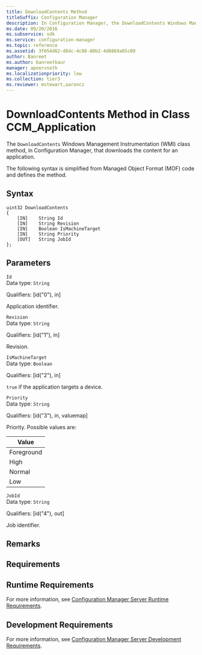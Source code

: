 ```yaml
---
title: DownloadContents Method
titleSuffix: Configuration Manager
description: In Configuration Manager, the DownloadContents Windows Management Instrumentation class method that downloads the content for an application.
ms.date: 09/20/2016
ms.subservice: sdk
ms.service: configuration-manager
ms.topic: reference
ms.assetid: 3f054d62-d84c-4c08-80b2-4d8869a05c09
author: Banreet
ms.author: banreetkaur
manager: apoorvseth
ms.localizationpriority: low
ms.collection: tier3
ms.reviewer: mstewart,aaroncz 
---
```

# DownloadContents Method in Class CCM_Application
The `DownloadContents` Windows Management Instrumentation (WMI) class method, in Configuration Manager, that downloads the content for an application.   

 The following syntax is simplified from Managed Object Format (MOF) code and defines the method.  

## Syntax  

```  
uint32 DownloadContents   
{  
    [IN]    String Id  
    [IN]    String Revision  
    [IN]    Boolean IsMachineTarget  
    [IN]    String Priority  
    [OUT]   String JobId  
};  
```  

## Parameters  
 `Id`  
 Data type: `String`  

 Qualifiers: [id("0"), in]  

 Application identifier.    

 `Revision`  
 Data type: `String`  

 Qualifiers: [id("1"), in]  

 Revision.    

 `IsMachineTarget`  
 Data type: `Boolean`  

 Qualifiers: [id("2"), in]  

 `true` if the application targets a device.    

 `Priority`  
 Data type: `String`  

 Qualifiers: [id("3"), in, valuemap]  

 Priority. Possible values are:   

|Value|
|-|  
|Foreground|  
|High|  
|Normal|  
|Low|  

 `JobId`  
 Data type: `String`  

 Qualifiers: [id("4"), out]  

 Job identifier.    

## Remarks  

## Requirements  

## Runtime Requirements  
 For more information, see [Configuration Manager Server Runtime Requirements](../../../../../develop/core/reqs/server-runtime-requirements.md).  

## Development Requirements  
 For more information, see [Configuration Manager Server Development Requirements](../../../../../develop/core/reqs/server-development-requirements.md).
